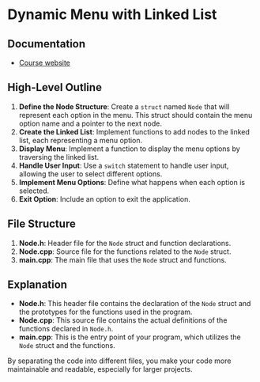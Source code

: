 # Dynamic Menu with Linked List 

## Documentation

- [Course website](https://mikeguzman.dev/software-development/programming-fundations/basic-programming-topics/collections/)

## High-Level Outline

1. **Define the Node Structure**: Create a `struct` named `Node` that will represent each option in the menu. This struct should contain the menu option name and a pointer to the next node.
2. **Create the Linked List**: Implement functions to add nodes to the linked list, each representing a menu option.
3. **Display Menu**: Implement a function to display the menu options by traversing the linked list.
4. **Handle User Input**: Use a `switch` statement to handle user input, allowing the user to select different options.
5. **Implement Menu Options**: Define what happens when each option is selected.
6. **Exit Option**: Include an option to exit the application.

## File Structure

1. **Node.h**: Header file for the `Node` struct and function declarations.
2. **Node.cpp**: Source file for the functions related to the `Node` struct.
3. **main.cpp**: The main file that uses the `Node` struct and functions.

## Explanation

- **Node.h**: This header file contains the declaration of the `Node` struct and the prototypes for the functions used in the program.
- **Node.cpp**: This source file contains the actual definitions of the functions declared in `Node.h`.
- **main.cpp**: This is the entry point of your program, which utilizes the `Node` struct and the functions.

By separating the code into different files, you make your code more maintainable and readable, especially for larger projects.

